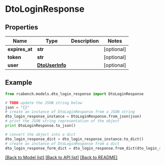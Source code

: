 # DtoLoginResponse


## Properties

Name | Type | Description | Notes
------------ | ------------- | ------------- | -------------
**expires_at** | **str** |  | [optional] 
**token** | **str** |  | [optional] 
**user** | [**DtoUserInfo**](DtoUserInfo.md) |  | [optional] 

## Example

```python
from rcabench.models.dto_login_response import DtoLoginResponse

# TODO update the JSON string below
json = "{}"
# create an instance of DtoLoginResponse from a JSON string
dto_login_response_instance = DtoLoginResponse.from_json(json)
# print the JSON string representation of the object
print DtoLoginResponse.to_json()

# convert the object into a dict
dto_login_response_dict = dto_login_response_instance.to_dict()
# create an instance of DtoLoginResponse from a dict
dto_login_response_form_dict = dto_login_response.from_dict(dto_login_response_dict)
```
[[Back to Model list]](../README.md#documentation-for-models) [[Back to API list]](../README.md#documentation-for-api-endpoints) [[Back to README]](../README.md)


